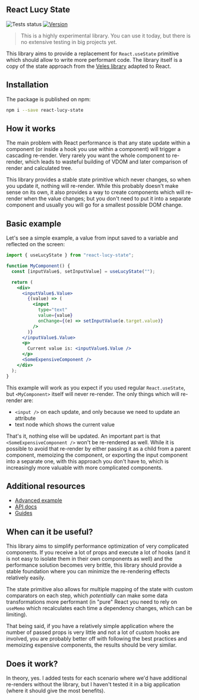 ## React Lucy State

![Tests status](https://github.com/bloomca/veles/actions/workflows/pull-request-workflow.yaml/badge.svg)
[![Version](https://img.shields.io/npm/v/react-lucy-state)](https://www.npmjs.com/package/react-lucy-state)

> This is a highly experimental library. You can use it today, but there is no extensive testing in big projects yet.

This library aims to provide a replacement for `React.useState` primitive which should allow to write more performant code. The library itself is a copy of the state approach from the [Veles library](https://github.com/bloomca/veles) adapted to React.

## Installation

The package is published on npm:

```sh
npm i --save react-lucy-state
```

## How it works

The main problem with React performance is that any state update within a component (or inside a hook you use within a component) will trigger a cascading re-render. Very rarely you want the whole component to re-render, which leads to wasteful building of VDOM and later comparison of render and calculated tree.

This library provides a stable state primitive which never changes, so when you update it, nothing will re-render. While this probably doesn't make sense on its own, it also provides a way to create components which will re-render when the value changes; but you don't need to put it into a separate component and usually you will go for a smallest possible DOM change.

## Basic example

Let's see a simple example, a value from input saved to a variable and reflected on the screen:

```jsx
import { useLucyState } from "react-lucy-state";

function MyComponent() {
  const [inputValue$, setInputValue] = useLucyState("");

  return (
    <div>
      <inputValue$.Value>
        {(value) => (
          <input
            type="text"
            value={value}
            onChange={(e) => setInputValue(e.target.value)}
          />
        )}
      </inputValue$.Value>
      <p>
        Current value is: <inputValue$.Value />
      </p>
      <SomeExpensiveComponent />
    </div>
  );
}
```

This example will work as you expect if you used regular `React.useState`, but `<MyComponent>` itself will never re-render. The only things which will re-render are:

- `<input />` on each update, and only because we need to update an attribute
- text node which shows the current value

That's it, nothing else will be updated. An important part is that `<SomeExpensiveComponent />` won't be re-rendered as well. While it is possible to avoid that re-render by either passing it as a child from a parent component, memoizing the component, or exporting the input component into a separate one, with this approach you don't have to, which is increasingly more valuable with more complicated components.

## Additional resources

- [Advanced example](https://bloomca.github.io/react-lucy-state/advanced-example)
- [API docs](https://bloomca.github.io/react-lucy-state/reference/)
- [Guides](https://bloomca.github.io/react-lucy-state/recipes/)

## When can it be useful?

This library aims to simplify performance optimization of very complicated components. If you receive a lot of props and execute a lot of hooks (and it is not easy to isolate them in their own components as well) and the performance solution becomes very brittle, this library should provide a stable foundation where you can minimize the re-rendering effects relatively easily.

The state primitive also allows for multiple mapping of the state with custom comparators on each step, which _potentially_ can make some data transformations more performant (in "pure" React you need to rely on `useMemo` which recalculates each time a dependency changes, which can be limiting).

That being said, if you have a relatively simple application where the number of passed props is very little and not a lot of custom hooks are involved, you are probably better off with following the best practices and memoizing expensive components, the results should be very similar.

## Does it work?

In theory, yes. I added tests for each scenario where we'd have additional re-renders without the library, but I haven't tested it in a big application (where it should give the most benefits).
